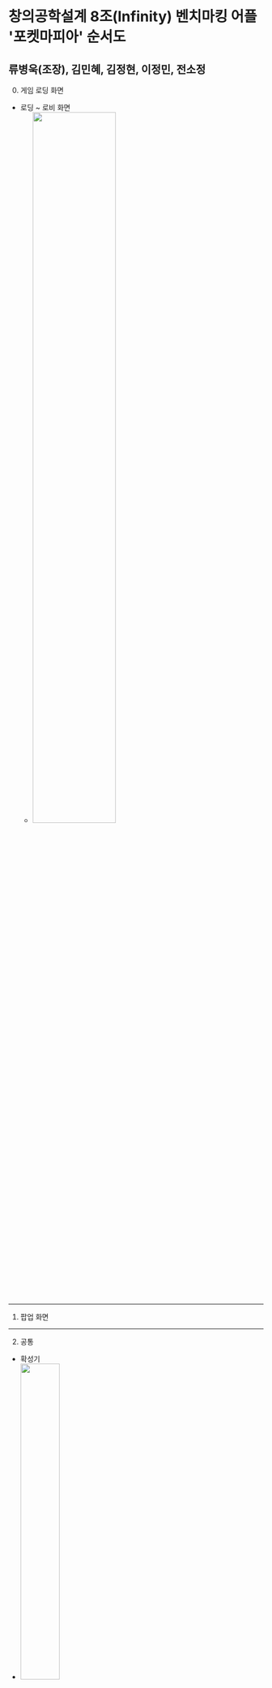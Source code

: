# 창의공학설계 8조(Infinity) 벤치마킹 어플 '포켓마피아' 순서도

## 류병욱(조장), 김민혜, 김정현, 이정민, 전소정
0. 게임 로딩 화면
  - 로딩 ~ 로비 화면
      - <img src="https://github.com/ByungOok/Infinity/blob/master/flowchart/2015920069/Loading_Lobby/%EB%A1%9C%EB%94%A9~%EB%A1%9C%EB%B9%84.png" width="60%">
---
1. 팝업 화면
---
2. 공통
  - 확성기 
  - <img src="https://github.com/ByungOok/Infinity/blob/2018920019_flow/flowchart/2018920019/Ranking/%EB%9E%AD%ED%82%B9-%EA%B2%BD%ED%97%98%EC%B9%98.png" width="40%">
---
3. 로비 화면
  - 상단
    - 코인, 루비 상점
    - <img src="https://github.com/ByungOok/Infinity/blob/2015580029_hw_3/flowchart/2015580029/%EC%BD%94%EC%9D%B8,%EB%A3%A8%EB%B9%84%EC%83%81%EC%A0%90.JPG?raw=true" width="60%">
    - 친구
    - <img src="https://github.com/ByungOok/Infinity/blob/2018920019_flow/flowchart/2018920019/Friend/%EC%B9%9C%EA%B5%AC%20-%20%EC%8B%A0%EC%B2%AD%EB%AA%A9%EB%A1%9D.png" width="50%">
    - <img src="https://github.com/ByungOok/Infinity/blob/2018920019_flow/flowchart/2018920019/Friend/%EC%B9%9C%EA%B5%AC%20-%20%EC%9A%B0%ED%8E%B8%ED%95%A8.png" width="30%">
    - <img src="https://github.com/ByungOok/Infinity/blob/2018920019_flow/flowchart/2018920019/Friend/%EC%B9%9C%EA%B5%AC%20-%20%EC%B9%9C%EA%B5%AC%EB%AA%A9%EB%A1%9D.png" width="60%">
    - <img src="https://github.com/ByungOok/Infinity/blob/2018920019_flow/flowchart/2018920019/Friend/%EC%B9%9C%EA%B5%AC%20-%20%EC%B9%9C%EA%B5%AC%EC%B6%94%EA%B0%80.png" width="50%">
    - 설정
    - <img src="https://github.com/ByungOok/Infinity/blob/2018920019_flow/flowchart/2018920019/Setting/%EC%84%A4%EC%A0%95%20-%20%EC%86%8C%EB%A6%AC.png" width="70%">
  - 하단
    - 내정보
    - <img src="https://github.com/ByungOok/Infinity/blob/2015580029_hw_3/flowchart/2015580029/%EB%82%B4%EC%A0%95%EB%B3%B4/%EC%83%81%EC%84%B8%EC%A0%84%EC%A0%81.jpg?raw=true" width="70%">
    - <img src="https://github.com/ByungOok/Infinity/blob/2015580029_hw_3/flowchart/2015580029/%EB%82%B4%EC%A0%95%EB%B3%B4/%ED%8F%AC%EC%BC%93%ED%8C%9C%EB%B0%A9%EB%AC%B8.JPG?raw=true" width="20%">
    - 친구
    - <img src="https://github.com/ByungOok/Infinity/blob/2018920019_flow/flowchart/2018920019/Friend/%EC%B9%9C%EA%B5%AC%20-%20%EC%8B%A0%EC%B2%AD%EB%AA%A9%EB%A1%9D.png" width="50%">
    - <img src="https://github.com/ByungOok/Infinity/blob/2018920019_flow/flowchart/2018920019/Friend/%EC%B9%9C%EA%B5%AC%20-%20%EC%9A%B0%ED%8E%B8%ED%95%A8.png" width="30%">
    - <img src="https://github.com/ByungOok/Infinity/blob/2018920019_flow/flowchart/2018920019/Friend/%EC%B9%9C%EA%B5%AC%20-%20%EC%B9%9C%EA%B5%AC%EB%AA%A9%EB%A1%9D.png" width="60%">
    - <img src="https://github.com/ByungOok/Infinity/blob/2018920019_flow/flowchart/2018920019/Friend/%EC%B9%9C%EA%B5%AC%20-%20%EC%B9%9C%EA%B5%AC%EC%B6%94%EA%B0%80.png" width="30%">
    
    - 랭킹
    - <img src="https://github.com/ByungOok/Infinity/blob/2018920019_flow/flowchart/2018920019/Ranking/%EB%9E%AD%ED%82%B9-%EA%B2%BD%ED%97%98%EC%B9%98.png" width="30%">
    - <img src="https://github.com/ByungOok/Infinity/blob/2018920019_flow/flowchart/2018920019/Ranking/%EB%9E%AD%ED%82%B9-%EB%9E%AD%ED%81%AC.png" width="40%">
    - <img src="https://github.com/ByungOok/Infinity/blob/2018920019_flow/flowchart/2018920019/Ranking/%EB%9E%AD%ED%82%B9-%ED%81%B4%EB%9E%9C.png" width="40%">
    - <img src="https://github.com/ByungOok/Infinity/blob/2018920019_flow/flowchart/2018920019/Ranking/%EB%9E%AD%ED%82%B9-%ED%8C%9C%20%EB%9E%AD%ED%82%B9.png" width="40%">
    - <img src="https://github.com/ByungOok/Infinity/blob/2018920019_flow/flowchart/2018920019/Ranking/%EB%9E%AD%ED%82%B9-%ED%8F%89%ED%8C%90.png" width="40%">
    - 상점
    - <img src="https://github.com/ByungOok/Infinity/blob/2018920019_flow/flowchart/2018920019/Market/%EC%83%81%EC%A0%90.png" width="80%">
    - 업적
    - <img src="https://github.com/ByungOok/Infinity/blob/2018920019_flow/flowchart/2018920019/Achieve/%EC%97%85%EC%A0%81.png" width="50%">
    - 클랜
    - <img src="https://github.com/ByungOok/Infinity/blob/2015580029_hw_3/flowchart/2015580029/%ED%81%B4%EB%9E%9C/%ED%81%B4%EB%9E%9C%EC%B0%BE%EC%95%84%EB%B3%B4%EA%B8%B0.JPG?raw=true" width="20%"> <img src="https://github.com/ByungOok/Infinity/blob/2015580029_hw_3/flowchart/2015580029/%ED%81%B4%EB%9E%9C/%ED%81%B4%EB%9E%9C%EB%9E%AD%ED%82%B9.JPG?raw=true" width="20%"> <img src="https://github.com/ByungOok/Infinity/blob/2015580029_hw_3/flowchart/2015580029/%ED%81%B4%EB%9E%9C/%ED%81%B4%EB%9E%9C%ED%83%88%ED%87%B4.JPG?raw=true" width="20%">
    - <img src="https://github.com/ByungOok/Infinity/blob/2015580029_hw_3/flowchart/2015580029/%ED%81%B4%EB%9E%9C/%ED%81%B4%EB%9E%9C%EC%83%9D%EC%84%B1.JPG?raw=true" width="20%"> <img src="https://github.com/ByungOok/Infinity/blob/2015580029_hw_3/flowchart/2015580029/%ED%81%B4%EB%9E%9C/%ED%81%B4%EB%9E%9C%EC%B4%88%EB%8C%80.JPG?raw=true" width="20%"> 
    
    - 카페
    - <img src="https://github.com/ByungOok/Infinity/blob/2015580029_hw_3/flowchart/2015580029/%EC%B9%B4%ED%8E%98.JPG?raw=true" width="20%">
  - 기타  
    - 도움말
    - <img src="https://github.com/ByungOok/Infinity/blob/2015580029_hw_3/flowchart/2015580029/%EB%8F%84%EC%9B%80%EB%A7%90&%ED%8A%9C%ED%86%A0%EB%A6%AC%EC%96%BC/%EB%8F%84%EC%9B%80%EB%A7%90.JPG?raw=true" width="40%">
    - 튜토리얼
    - <img src="https://github.com/ByungOok/Infinity/blob/2015580029_hw_3/flowchart/2015580029/%EB%8F%84%EC%9B%80%EB%A7%90&%ED%8A%9C%ED%86%A0%EB%A6%AC%EC%96%BC/%ED%8A%9C%ED%86%A0%EB%A6%AC%EC%96%BC.JPG?raw=true" width="20%">
    - 랜덤박스
    - <img src="https://github.com/ByungOok/Infinity/blob/2018920019_flow/flowchart/2018920019/Random%20box/%EB%9E%9C%EB%8D%A4%EB%B0%95%EC%8A%A4.png" width="50%">
    - 빙고판
    - <img src="https://github.com/ByungOok/Infinity/blob/2015580029_hw_3/flowchart/2015580029/%EB%B9%99%EA%B3%A0%ED%8C%90.JPG?raw=true" width="90%">
    - 포켓팜
    - <img src="https://github.com/ByungOok/Infinity/blob/2018920019_flow/flowchart/2018920019/Pocket%20Farm/%ED%8F%AC%EC%BC%93%20%ED%8C%9C%20-%20%EB%8B%A4%EB%A5%B8%20%ED%8C%9C.png" width="70%">
    - <img src="https://github.com/ByungOok/Infinity/blob/2018920019_flow/flowchart/2018920019/Pocket%20Farm/%ED%8F%AC%EC%BC%93%ED%8C%9C%20-%20%EA%B0%95%ED%87%B4%ED%95%98%EA%B8%B0.png" width="50%">
    - <img src="https://github.com/ByungOok/Infinity/blob/2018920019_flow/flowchart/2018920019/Pocket%20Farm/%ED%8F%AC%EC%BC%93%ED%8C%9C%20-%20%EA%BE%B8%EB%AF%B8%EA%B8%B0.png" width="70%">
    - <img src="https://github.com/ByungOok/Infinity/blob/2018920019_flow/flowchart/2018920019/Pocket%20Farm/%ED%8F%AC%EC%BC%93%ED%8C%9C%20-%20%EB%B0%A9%20%EC%84%A4%EC%A0%95.png" width="40%">
    -  <img src="https://github.com/ByungOok/Infinity/blob/2018920019_flow/flowchart/2018920019/Pocket%20Farm/%ED%8F%AC%EC%BC%93%ED%8C%9C%20-%20%EB%B0%A9%EB%AA%85%EB%A1%9D.png" width="60%">
    ---
4. 인 게임 화면
   - 공통
      1. 게임 방 만들기
          - <img src="https://github.com/ByungOok/Infinity/blob/master/flowchart/2018920009/Game1/%EA%B2%8C%EC%9E%84%20%EB%B0%A9%20%EB%A7%8C%EB%93%A4%EA%B8%B02.png" width="70%">
      2. 의사소통
          - <img src="https://github.com/ByungOok/Infinity/blob/master/flowchart/2018920009/Game2/%EC%9D%98%EC%82%AC%EC%86%8C%ED%86%B5.png" width="50%">
      3. 신고하기
          - <img src="https://github.com/ByungOok/Infinity/blob/master/flowchart/2018920009/Game2/%EC%8B%A0%EA%B3%A0%ED%95%98%EA%B8%B0.png" width="20%">
      4. 칭찬하기
          - <img src="https://github.com/ByungOok/Infinity/blob/master/flowchart/2018920009/Game2/%EA%B2%B0%EA%B3%BC%20%EC%B9%AD%EC%B0%AC%ED%95%98%EA%B8%B0.png" width="20%">
      5. 메모하기
          - <img src="https://github.com/ByungOok/Infinity/blob/master/flowchart/2015920069/Common_things/%EB%A9%94%EB%AA%A8%ED%95%98%EA%B8%B0.png" width="30%">
      6. 방 나가기
          - <img src="https://github.com/ByungOok/Infinity/blob/master/flowchart/2015920069/Common_things/%EB%B0%A9%20%EB%82%98%EA%B0%80%EA%B8%B0.png" width="30%">
---
   - 튜토리얼
      - <img src="https://github.com/ByungOok/Infinity/blob/master/flowchart/2018920009/Game1/%ED%8A%9C%ED%86%A0%EB%A6%AC%EC%96%BC2.png" width="100%"> 
   - 방장
      1. 방 설정하기
          - <img src="https://github.com/ByungOok/Infinity/blob/master/flowchart/2015920069/Games_master/%EB%B0%A9%EC%9E%A5(%EB%B0%A9%20%EC%84%A4%EC%A0%95%ED%95%98%EA%B8%B0).png" width="60%">
      2. 강퇴하기
          - <img src="https://github.com/ByungOok/Infinity/blob/master/flowchart/2015920069/Games_master/%EB%B0%A9%EC%9E%A5(%EA%B0%95%ED%87%B4%ED%95%98%EA%B8%B0).png" width="30%">
      3. 게임 시작하기
          - <img src="https://github.com/ByungOok/Infinity/blob/master/flowchart/2015920069/Games_master/%EB%B0%A9%EC%9E%A5(%EA%B2%8C%EC%9E%84%20%EC%8B%9C%EC%9E%91%ED%95%98%EA%B8%B0).png" width="50%">
---
   - 마피아 게임
      1. 쉬움 모드
          - 시작
              - <img src="https://github.com/ByungOok/Infinity/blob/master/flowchart/2015920069/Games-daytime/%EB%A7%88%ED%94%BC%EC%95%84(%EC%89%AC%EC%9B%80)%20%EC%8B%9C%EC%9E%91.png" width="70%">
          - 낮
              - <img src="https://github.com/ByungOok/Infinity/blob/master/flowchart/2015920069/Games-daytime/%EB%A7%88%ED%94%BC%EC%95%84(%EC%89%AC%EC%9B%80)%20%EB%82%AE.png" width="90%">
          - 밤
              - <img src="https://github.com/ByungOok/Infinity/blob/master/flowchart/2018920009/Game_night_time/%EB%B0%A4%20%EC%89%AC%EC%9B%80.png">
      2. 모든 직업 모드
          - 시작
              - <img src="https://github.com/ByungOok/Infinity/blob/master/flowchart/2015920069/Games-daytime/%EB%A7%88%ED%94%BC%EC%95%84(%EB%AA%A8%EB%93%A0%20%EC%A7%81%EC%97%85)%20%EC%8B%9C%EC%9E%91.png" width="80%">
          - 낮
              - <img src="https://github.com/ByungOok/Infinity/blob/master/flowchart/2015920069/Games-daytime/%EB%A7%88%ED%94%BC%EC%95%84(%EB%AA%A8%EB%93%A0%20%EC%A7%81%EC%97%85)%20%EB%82%AE.png" width="100%">
          - 밤
              - <img src="https://github.com/ByungOok/Infinity/blob/master/flowchart/2018920009/Game_night_time/%EB%B0%A4%20%EB%AA%A8%EB%93%A0%20%EC%A7%81%EC%97%85%20%EC%B5%9C%EC%A2%852.png" width="100%">
      3. 직업별 행동
          - 마피아
            - <img src="https://github.com/ByungOok/Infinity/blob/master/flowchart/2018920009/job/%EB%A7%88%ED%94%BC%EC%95%84.png" width="50%">
          - 기생
            - <img src="https://github.com/ByungOok/Infinity/blob/master/flowchart/2018920009/job/%EA%B8%B0%EC%83%9D.png" width="60%">
          - 스파이
            - <img src="https://github.com/ByungOok/Infinity/blob/master/flowchart/2015920069/Job_each/%EC%A7%81%EC%97%85(%EC%8A%A4%ED%8C%8C%EC%9D%B4).png" width="50%">
          - 늑대인간
            - <img src="https://github.com/ByungOok/Infinity/blob/master/flowchart/2015920069/Job_each/%EC%A7%81%EC%97%85(%EB%8A%91%EB%8C%80%EC%9D%B8%EA%B0%84).png" width="50%">
          - 시민
            - <img src="https://github.com/ByungOok/Infinity/blob/master/flowchart/2015920069/Job_each/%EC%A7%81%EC%97%85(%EC%8B%9C%EB%AF%BC).png" width="60%">
          - 건달
            - <img src="https://github.com/ByungOok/Infinity/blob/master/flowchart/2015920069/Job_each/%EC%A7%81%EC%97%85(%EA%B1%B4%EB%8B%AC).png" width="50%">
          - 기자
            - <img src="https://github.com/ByungOok/Infinity/blob/master/flowchart/2015920069/Job_each/%EC%A7%81%EC%97%85(%EA%B8%B0%EC%9E%90).png" width="50%">
          - 무당
            - <img src="https://github.com/ByungOok/Infinity/blob/master/flowchart/2015920069/Job_each/%EC%A7%81%EC%97%85(%EB%AC%B4%EB%8B%B9).png" width="50%">
          - 의사
            - <img src="https://github.com/ByungOok/Infinity/blob/master/flowchart/2015920069/Job_each/%EC%A7%81%EC%97%85(%EC%9D%98%EC%82%AC).png" width="50%">
          - 테러리스트
            - <img src="https://github.com/ByungOok/Infinity/blob/master/flowchart/2015920069/Job_each/%EC%A7%81%EC%97%85(%ED%85%8C%EB%9F%AC%EB%A6%AC%EC%8A%A4%ED%8A%B8).png" width="50%">
          - 경찰
            - <img src="https://github.com/ByungOok/Infinity/blob/master/flowchart/2018920009/job/%EA%B2%BD%EC%B0%B0.png" width="50%">
          - 괴도
            - <img src="https://github.com/ByungOok/Infinity/blob/master/flowchart/2018920009/job/%EA%B4%B4%EB%8F%84.png" width="50%">
          - 군인
            - <img src="https://github.com/ByungOok/Infinity/blob/master/flowchart/2018920009/job/%EA%B5%B0%EC%9D%B8.png" width="50%">
          - 연인
            - <img src="https://github.com/ByungOok/Infinity/blob/master/flowchart/2018920009/job/%EC%97%B0%EC%9D%B8.png" width="50%">
          - 영매
            - <img src="https://github.com/ByungOok/Infinity/blob/master/flowchart/2018920009/job/%EC%98%81%EB%A7%A4.png" width="60%">
          - 정치인
            - <img src="https://github.com/ByungOok/Infinity/blob/master/flowchart/2018920009/job/%EC%A0%95%EC%B9%98%EC%9D%B8.png" width="50%">
---
   - 기타 모드
      1. 포켓 마이크
          - <img src="https://github.com/ByungOok/Infinity/blob/master/flowchart/2015920069/Games_etc/%ED%8F%AC%EC%BC%93%20%EB%A7%88%EC%9D%B4%ED%81%AC.png" width="50%">
      2. 술래잡기
          - <img src="https://github.com/ByungOok/Infinity/blob/master/flowchart/2015920069/Games_etc/%EC%88%A0%EB%9E%98%EC%9E%A1%EA%B8%B0.png" width="80%">
      3. 채팅방
          - <img src="https://github.com/ByungOok/Infinity/blob/master/flowchart/2015920069/Games_etc/%EC%B1%84%ED%8C%85%EB%B0%A9.png" width="50%">
---

       
  
